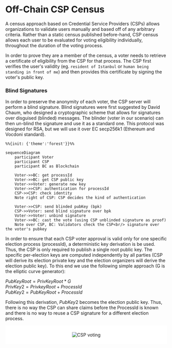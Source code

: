 # Off-Chain CSP Census

A census approach based on Credential Service Providers (CSPs) allows organizations to validate users manually and based off of any arbitrary criteria. Rather than a static census published before-hand, CSP census allows each user to be evaluated for voting eligibility individually, throughout the duration of the voting process.

In order to prove they are a member of the census, a voter needs to retrieve a certificate of eligibility from the CSP for that process. The CSP first verifies the user's validity (eg. `resident of Istanbul` or `human being standing in front of me`) and then provides this certificate by signing the voter's public key.

### Blind Signatures

In order to preserve the anonymity of each voter, the CSP server will perform a blind signature. Blind signatures were first suggested by David Chaum, who designed a cryptographic scheme that allows for signatures over disguised (blinded) messages. The blinder (voter in our scenario) can then un-blind the signature and use it as a standard one. This protocol was designed for RSA, but we will use it over EC secp256k1 (Ethereum and Vocdoni standard).

```mermaid
%%{init: {'theme':'forest'}}%%

sequenceDiagram
    participant Voter
    participant CSP 
    participant BC as Blockchain

    Voter->>BC: get processId
    Voter->>BC: get CSP public key
    Voter->>Voter: generate new key
    Voter->>CSP: authentication for processId
    CSP->>CSP: check identity
    Note right of CSP: CSP decides the kind of authentication

    Voter->>CSP: send blinded pubKey (bpk)
    CSP->>Voter: send blind signature over bpk
    Voter->>Voter: unbind signature
    Voter->>BC: cast the vote (using CSP unblinded signature as proof)
    Note over CSP, BC: Validators check the CSP<br/> signature over the voter's pubkey

```

In order to ensure that each CSP voter approval is valid only for one specific election process (processId), a deterministic key derivation is be used. Thus, the CSP is only required to publish a single root public key. The specific per-election keys are computed independently by all parties (CSP will derive its election private key and the election organizers will derive the election public key). To this end we use the following simple approach (G is the elliptic curve generator):

<!-- ```
PubKeyRoot = PrivKeyRoot * G
PrivKey2 = PrivkeyRoot + ProcessId
PubKey2 = PubKeyRoot + ProcessId
``` -->

$PubKeyRoot = PrivKeyRoot * G$<br>
$PrivKey2 = PrivkeyRoot + ProcessId$<br>
$PubKey2 = PubKeyRoot + ProcessId$<br>

Following this derivation, $PubKey2$ becomes the election public key. Thus, there is no way the CSP can share claims before the ProcessId is known and there is no way to reuse a CSP signature for a different election process.

<div style="padding: 20px; background-color: white; text-align: center;">
	<img src="/csp-voting.png" alt="CSP voting"/>
</div>